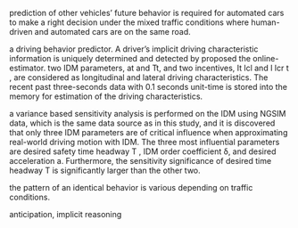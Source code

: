 prediction of other vehicles’ future behavior is required for automated cars to make a right decision under the mixed traffic conditions where human-driven and automated cars are on the same road. 

a driving behavior predictor. A driver’s implicit driving characteristic information is uniquely determined and detected by proposed the online-estimator.
two IDM parameters, at and Tt, and two incentives, It lcl and I lcr t , are considered as longitudinal and lateral driving characteristics. The recent past three-seconds data with 0.1 seconds unit-time is stored into the memory for estimation of the driving characteristics. 

a variance based sensitivity analysis is performed on the IDM using NGSIM data, which is the same data source as in this study, and it is discovered that only three IDM parameters are of critical influence when approximating real-world driving motion with IDM. The three most influential parameters are desired safety time headway T , IDM order coefficient δ, and desired acceleration a. Furthermore, the sensitivity significance of desired time headway T is significantly larger than the other two.

the pattern of an identical behavior is various depending on traffic conditions.


anticipation, implicit reasoning
